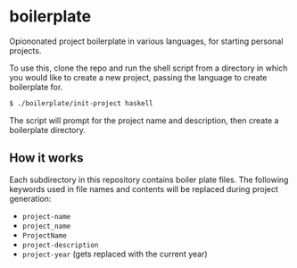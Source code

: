 # boilerplate

Opiononated project boilerplate in various languages, for starting personal projects.

To use this, clone the repo and run the shell script from a directory in which you would like to create a new project, passing the language to create boilerplate for.

```sh
$ ./boilerplate/init-project haskell
```

The script will prompt for the project name and description, then create a boilerplate directory.

## How it works

Each subdirectory in this repository contains boiler plate files. The following keywords used in file names and contents will be replaced during project generation:

- `project-name`
- `project_name`
- `ProjectName`
- `project-description`
- `project-year` (gets replaced with the current year)
